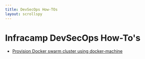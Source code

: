 ```yaml
---
title: DevSecOps How-TOs
layout: scrollspy
---
```


# Infracamp DevSecOps How-To's

- [Provision Docker swarm cluster using docker-machine](gcp-install-debian-ubuntu/)
